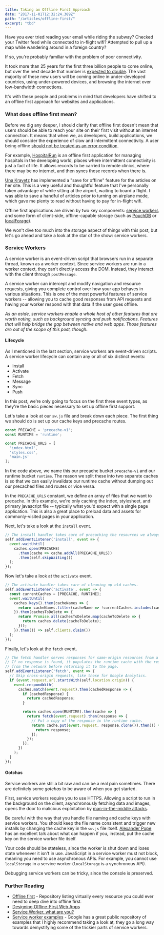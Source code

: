 ```yaml
---
title: Taking an Offline First Approach
date: "2017-11-01T12:32:24.389Z"
path: "/articles/offline-first/"
excerpt: "tbd"
---
```


Have you ever tried reading your email while riding the subway? Checked your Twitter feed while connected to in-flight wifi? Attempted to pull up a map while wandering around in a foreign country?

If so, you're probably familiar with the problem of poor connectivity.

It took more than 25 years for the first three billion people to come online, but over the next decade that number is [expected to double](http://next3b.com/the-next-3-billion/). The vast majority of these new users will be coming online in under-developed countries, using under-powered devices, and browsing the internet over low-bandwidth connections.

It's with these people and problems in mind that developers have shifted to an offline first approach for websites and applications.

### What does offline first mean?

Before we dig any deeper, I should clarify that offline first doesn't mean that users should be able to reach your site on their first visit without an internet connection. It means that when we, as developers, build applications, we should consider the experience of slow and intermittent connectivity. A user being offline [should not be treated as an error condition](https://alistapart.com/article/offline-first#section5).

For example, [HospitalRun](http://hospitalrun.io/) is an offline first application for managing hospitals in the developing world, places where intermittent connectivity is just a fact of life. It allows records to be carried to remote clinics, where there may be no internet, and then syncs those records when there is.

[Una Kravetz](https://una.im/save-offline/) has implemented a "save for offline" feature for the articles on her site. This is a very useful and thoughtful feature that I've personally taken advantage of while sitting at the airport, waiting to board a flight. I was able to save a handful of articles prior to turning on airplane mode, which gave me plenty to read without having to pay for in-flight wifi.

Offline first applications are driven by two key components: [service workers](https://developer.mozilla.org/en-US/docs/Web/API/Service_Worker_API) and some form of client-side, offline-capable storage (such as [PouchDB](https://pouchdb.com/) or [localForage](https://localforage.github.io/localForage/)).

We won't dive too much into the storage aspect of things with this post, but let's go ahead and take a look at the star of the show: service workers.

### Service Workers

A service worker is an event-driven script that browsers run in a separate thread, known as a worker context. Since service workers are run in a worker context, they can't directly access the DOM. Instead, they interact with the client through `postMessage`.

A service worker can intercept and modify navigation and resource requests, giving you complete control over how your app behaves in various situations. This is one of the most powerful features of service workers -- allowing you to cache good responses from API requests and having your worker respond with that data if the user goes offline.

*As an aside, service workers enable a whole host of other features that are worth noting, such as background syncing and push notifications. Features that will help bridge the gap between native and web apps. Those features are out of the scope of this post, though.*

#### Lifecycle

As I mentioned in the last section, service workers are event-driven scripts. A service worker lifecycle can contain any or all of six distinct events:

- Install
- Activate
- Fetch
- Message
- Sync
- Push

In this post, we're only going to focus on the first three event types, as they're the basic pieces necessary to set up offline first support.

Let's take a look at our `sw.js` file and break down each piece. The first thing we should do is set up our cache keys and precache routes.

```js
const PRECACHE = 'precache-v1';
const RUNTIME = 'runtime';

const PRECACHE_URLS = [
  'index.html',
  'styles.css',
  'main.js'
];
```

In the code above, we name this our precache bucket `precache-v1` and our runtime bucket `runtime`. The reason we split these into two separate caches is so that we can easily invalidate our runtime cache without dumping out our precached files and routes or vice versa.

In the `PRECACHE_URLS` constant, we define an array of files that we want to precache. In this example, we're only caching the index, stylesheet, and primary javascript file -- typically what you'd expect with a single page application. This is also a great place to preload data and assets for commonly-visited pages in your application. 

Next, let's take a look at the `install` event.

```js
// The install handler takes care of precaching the resources we always need.
self.addEventListener('install', event => {
  event.waitUntil(
    caches.open(PRECACHE)
      .then(cache => cache.addAll(PRECACHE_URLS))
      .then(self.skipWaiting())
  );
});
```

Now let's take a look at the `activate` event.

```js
// The activate handler takes care of cleaning up old caches.
self.addEventListener('activate', event => {
  const currentCaches = [PRECACHE, RUNTIME];
  event.waitUntil(
    caches.keys().then(cacheNames => {
      return cacheNames.filter(cacheName => !currentCaches.includes(cacheName));
    }).then(cachesToDelete => {
      return Promise.all(cachesToDelete.map(cacheToDelete => {
        return caches.delete(cacheToDelete);
      }));
    }).then(() => self.clients.claim())
  );
});
```

Finally, let's look at the `fetch` event.

```js
// The fetch handler serves responses for same-origin resources from a cache.
// If no response is found, it populates the runtime cache with the response
// from the network before returning it to the page.
self.addEventListener('fetch', event => {
  // Skip cross-origin requests, like those for Google Analytics.
  if (event.request.url.startsWith(self.location.origin)) {
    event.respondWith(
      caches.match(event.request).then(cachedResponse => {
        if (cachedResponse) {
          return cachedResponse;
        }

        return caches.open(RUNTIME).then(cache => {
          return fetch(event.request).then(response => {
            // Put a copy of the response in the runtime cache.
            return cache.put(event.request, response.clone()).then(() => {
              return response;
            });
          });
        });
      })
    );
  }
});
```

#### Gotchas

Service workers are still a bit raw and can be a real pain sometimes. There are definitely some _gotchas_ to be aware of when you get started.

First, service workers require you to use HTTPS. Allowing a script to run in the background on the client, asynchronously fetching data and images, opens the door to malicious exploitation by [man-in-the-middle attacks](https://www.veracode.com/security/man-middle-attack). 

Be careful with the way that you handle file naming and cache keys with service workers. You should keep the file name consistent and trigger new installs by changing the cache key in the `sw.js` file itself. [Alexander Pope](https://www.youtube.com/watch?v=CPP9ew4Co0M) has an excellent talk about what can happen if you, instead, put the cache key on the service worker file itself.

Your code should be stateless, since the worker is shut down and loses state whenever it isn't in use. JavaScript in a service worker must not block, meaning you need to use asynchronous APIs. For example, you cannot use `localStorage` in a service worker (`localStorage` is a synchronous API).

Debugging service workers can be tricky, since the console is preserved.

### Further Reading
- [Offline first](https://github.com/pazguille/offline-first) - Repository listing virtually every resource you could ever need to deep dive into offline first.
- [Designing Offline-First Web Apps](https://alistapart.com/article/offline-first)
- [Service Worker, what are you?](https://medium.com/@kosamari/service-worker-what-are-you-ca0f8df92b65)
- [Service worker examples](https://github.com/GoogleChrome/samples/tree/gh-pages/service-worker) - Google has a great public repository of examples that I highly recommend taking a look at, they go a long way towards demystifying some of the trickier parts of service workers.